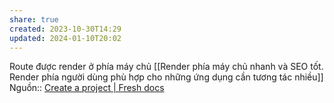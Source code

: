 ```yaml
---
share: true
created: 2023-10-30T14:29
updated: 2024-01-10T20:02
---
```

Route được render ở phía máy chủ
[[Render phía máy chủ nhanh và SEO tốt. Render phía người dùng phù hợp cho những ứng dụng cần tương tác nhiều]]
Nguồn:: [Create a project | Fresh docs](https://fresh.deno.dev/docs/getting-started/create-a-project)